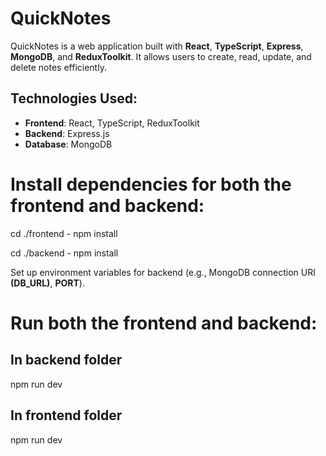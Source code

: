 # QuickNotes

QuickNotes is a web application built with **React**, **TypeScript**, **Express**, **MongoDB**, and **ReduxToolkit**. It allows users to create, read, update, and delete notes efficiently. 

## Technologies Used:
- **Frontend**: React, TypeScript, ReduxToolkit
- **Backend**: Express.js
- **Database**: MongoDB

# Install dependencies for both the frontend and backend:

cd ./frontend - 
npm install

cd ./backend - 
npm install

 Set up environment variables for backend (e.g., MongoDB connection URI **(DB_URL)**, **PORT**).

# Run both the frontend and backend:

## In backend folder
npm run dev

## In frontend folder
npm run dev

